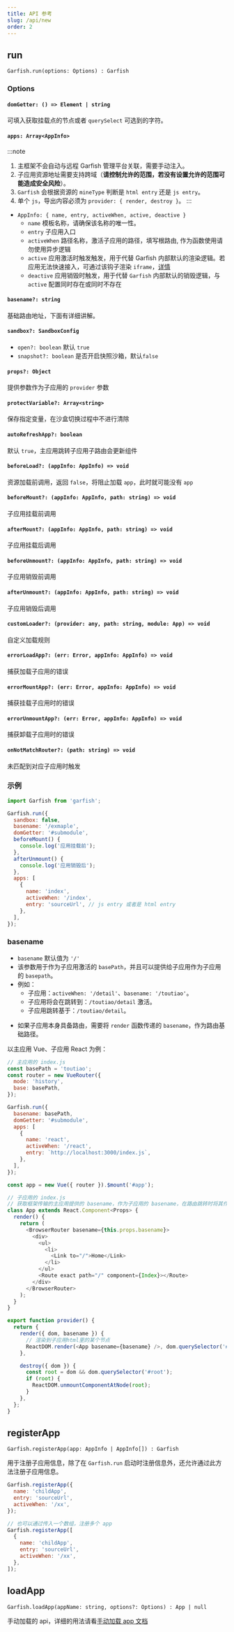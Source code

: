 ```yaml
---
title: API 参考
slug: /api/new
order: 2
---
```


## run

`Garfish.run(options: Options) : Garfish`

### Options

#### `domGetter: () => Element | string`

可填入获取挂载点的节点或者 `querySelect` 可选到的字符。

#### `apps: Array<AppInfo>`

:::note

1. 主框架不会自动与远程 Garfish 管理平台关联，需要手动注入。
2. 子应用资源地址需要支持跨域（**请控制允许的范围，若没有设置允许的范围可能造成安全风险**）。
3. `Garfish` 会根据资源的 `mineType` 判断是 `html entry` 还是 `js entry`。
4. 单个 `js`，导出内容必须为 `provider: { render, destroy }`。
   :::

- `AppInfo: { name, entry, activeWhen, active, deactive }`
  - `name` 模板名称，请确保该名称的唯一性。
  - `entry` 子应用入口
  - `activeWhen` 路径名称，激活子应用的路径，填写根路由, 作为函数使用请勿使用异步逻辑
  - `active` 应用激活时触发触发，用于代替 Garfish 内部默认的渲染逻辑。若应用无法快速接入，可通过该钩子渲染 `iframe`，[详情](https://site.bytedance.net/docs/4545/6924/ifame)
  - `deactive` 应用销毁时触发，用于代替 `Garfish` 内部默认的销毁逻辑，与 `active` 配置同时存在或同时不存在

#### `basename?: string`

基础路由地址，下面有详细讲解。

#### `sandbox?: SandboxConfig`

- `open?: boolean` 默认 `true`
- `snapshot?: boolean` 是否开启快照沙箱，默认`false`

#### `props?: Object`

提供参数作为子应用的 `provider` 参数

#### `protectVariable?: Array<string>`

保存指定变量，在沙盒切换过程中不进行清除

#### `autoRefreshApp?: boolean`

默认 `true`，主应用跳转子应用子路由会更新组件

#### `beforeLoad?: (appInfo: AppInfo) => void`

资源加载前调用，返回 `false`，将阻止加载 `app`，此时就可能没有 `app`

#### `beforeMount?: (appInfo: AppInfo, path: string) => void`

子应用挂载前调用

#### `afterMount?: (appInfo: AppInfo, path: string) => void`

子应用挂载后调用

#### `beforeUnmount?: (appInfo: AppInfo, path: string) => void`

子应用销毁前调用

#### `afterUnmount?: (appInfo: AppInfo, path: string) => void`

子应用销毁后调用

#### `customLoader?: (provider: any, path: string, module: App) => void`

自定义加载规则

#### `errorLoadApp?: (err: Error, appInfo: AppInfo) => void`

捕获加载子应用的错误

#### `errorMountApp?: (err: Error, appInfo: AppInfo) => void`

捕获挂载子应用时的错误

#### `errorUnmountApp?: (err: Error, appInfo: AppInfo) => void`

捕获卸载子应用时的错误

#### `onNotMatchRouter?: (path: string) => void`

未匹配到对应子应用时触发

### 示例

```js
import Garfish from 'garfish';

Garfish.run({
  sandbox: false,
  basename: '/exmaple',
  domGetter: '#submodule',
  beforeMount() {
    console.log('应用挂载前');
  },
  afterUnmount() {
    console.log('应用销毁后');
  },
  apps: [
    {
      name: 'index',
      activeWhen: '/index',
      entry: 'sourceUrl', // js entry 或者是 html entry
    },
  ],
});
```

### basename

- `basename` 默认值为 `'/'`
- 该参数用于作为子应用激活的 `basePath`，并且可以提供给子应用作为子应用的 `basepath`。
- 例如：
  - 子应用：`activeWhen: '/detail'`、`basename: '/toutiao'`。
  - 子应用将会在跳转到：`/toutiao/detail` 激活。
  - 子应用跳转基于：`/toutiao/detail`。

* 如果子应用本身具备路由，需要将 `render` 函数传递的 `basename`，作为路由基础路径。

以主应用 Vue、子应用 React 为例：

```js
// 主应用的 index.js
const basePath = 'toutiao';
const router = new VueRouter({
  mode: 'history',
  base: basePath,
});

Garfish.run({
  basename: basePath,
  domGetter: '#submodule',
  apps: [
    {
      name: 'react',
      activeWhen: '/react',
      entry: `http://localhost:3000/index.js`,
    },
  ],
});

const app = new Vue({ router }).$mount('#app');
```

```js
// 子应用的 index.js
// 获取框架传输的主应用提供的 basename，作为子应用的 basename，在路由跳转时将其作为根路由
class App extends React.Component<Props> {
  render() {
    return (
      <BrowserRouter basename={this.props.basename}>
        <div>
          <ul>
            <li>
              <Link to="/">Home</Link>
            </li>
          </ul>
          <Route exact path="/" component={Index}></Route>
        </div>
      </BrowserRouter>
    );
  }
}

export function provider() {
  return {
    render({ dom, basename }) {
      // 渲染到子应用html里的某个节点
      ReactDOM.render(<App basename={basename} />, dom.querySelector('#root'));
    },

    destroy({ dom }) {
      const root = dom && dom.querySelector('#root');
      if (root) {
        ReactDOM.unmountComponentAtNode(root);
      }
    },
  };
}
```

## registerApp

`Garfish.registerApp(app: AppInfo | AppInfo[]) : Garfish`

用于注册子应用信息，除了在 `Garfish.run` 启动时注册信息外，还允许通过此方法注册子应用信息。

```js
Garfish.registerApp({
  name: 'childApp',
  entry: 'sourceUrl',
  activeWhen: '/xx',
});

// 也可以通过传入一个数组，注册多个 app
Garfish.registerApp([
  {
    name: 'childApp',
    entry: 'sourceUrl',
    activeWhen: '/xx',
  },
]);
```

## loadApp

`Garfish.loadApp(appName: string, options?: Options) : App | null`

手动加载的 api，详细的用法请看[手动加载 app 文档](../api/attributes/loadApp)
